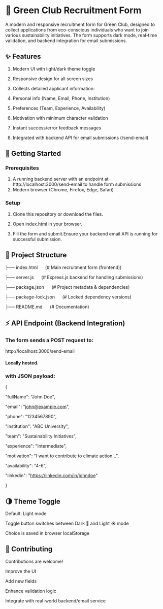 # 🌿 Green Club Recruitment Form

A modern and responsive recruitment form for Green Club, designed to collect applications from eco-conscious individuals who want to join various sustainability initiatives.
The form supports dark mode, real-time validation, and backend integration for email submissions.

## ✨ Features

1) Modern UI with light/dark theme toggle

2) Responsive design for all screen sizes

3) Collects detailed applicant information:

4) Personal info (Name, Email, Phone, Institution)

5) Preferences (Team, Experience, Availability)

6) Motivation with minimum character validation

7) Instant success/error feedback messages

8) Integrated with backend API for email submissions (/send-email)

## 🚀 Getting Started

### Prerequisites

1) A running backend server with an endpoint at http://localhost:3000/send-email to handle form submissions
2) Modern browser (Chrome, Firefox, Edge, Safari)

### Setup

1) Clone this repository or download the files.

2) Open index.html in your browser.

3) Fill the form and submit.Ensure your backend email API is running for successful submission.

## 📂 Project Structure

├── index.html  &nbsp;&nbsp;&nbsp;&nbsp;   (# Main recruitment form (frontend))

├── server.js   &nbsp;&nbsp;&nbsp;&nbsp;   (# Express.js backend for handling submissions)

├── package.json    &nbsp;&nbsp;&nbsp;&nbsp;  (# Project metadata & dependencies)

├── package-lock.json   &nbsp;&nbsp;&nbsp;&nbsp;  (# Locked dependency versions)

├── README.md   &nbsp;&nbsp;&nbsp;&nbsp;    (# Documentation)

## ⚡ API Endpoint (Backend Integration)

### The form sends a POST request to:

http://localhost:3000/send-email

#### Locally hosted.

### with JSON payload:

{

  "fullName": "John Doe",
  
  "email": "john@example.com",
  
  "phone": "1234567890",
  
  "institution": "ABC University",
  
  "team": "Sustainability Initiatives",
  
  "experience": "Intermediate",
  
  "motivation": "I want to contribute to climate action...",
  
  "availability": "4-6",
  
  "linkedin": "https://linkedin.com/in/johndoe"
  
}

## 🌗 Theme Toggle

Default: Light mode

Toggle button switches between Dark 🌙 and Light ☀️ mode

Choice is saved in browser localStorage

## 🤝 Contributing

Contributions are welcome!

Improve the UI

Add new fields

Enhance validation logic

Integrate with real-world backend/email service

